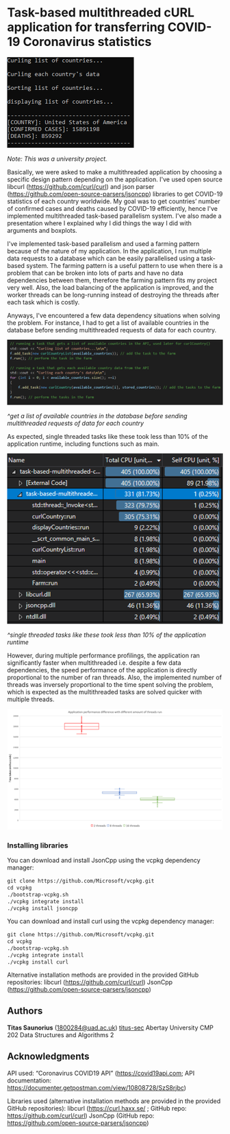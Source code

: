 # Task-based multithreaded cURL application for transferring COVID-19 Coronavirus statistics

![](images/run.png)

*Note: This was a university project.*



Basically, we were asked to make a multithreaded application by choosing a specific design pattern depending on the application. I've used open source libcurl (https://github.com/curl/curl) and json parser (https://github.com/open-source-parsers/jsoncpp) libraries to get COVID-19 statistics of each country worldwide. My goal was to get countries’ number of confirmed cases and deaths caused by COVID-19 efficiently, hence I've implemented multithreaded task-based parallelism system. I've also made a presentation where I explained why I did things the way I did with arguments and boxplots. 

I've implemented task-based parallelism and used a farming pattern because of the nature of my application. In the application, I run multiple data requests to a database which can be easily parallelised using a task-based system. The farming pattern is a useful pattern to use when there is a problem that can be broken into lots of parts and have no data dependencies between them, therefore the farming pattern fits my project very well. Also, the load balancing of the application is improved, and the worker threads can be long-running instead of destroying the threads after each task which is costly.

Anyways, I've encountered a few data dependency situations when solving the problem. For instance, I had to get a list of available countries in the database before sending multithreaded requests of data for each country.

![](images/tasks.png)

*^get a list of available countries in the database before sending multithreaded requests of data for each country*

As expected, single threaded tasks like these took less than 10% of the application runtime, including functions such as main.

![](images/profiling.png)

*^single threaded tasks like these took less than 10% of the application runtime*

However, during multiple performance profilings, the application ran significantly faster when multithreaded i.e. despite a few data dependencies, the speed performance of the application is directly proportional to the number of ran threads. Also, the implemented number of threads was inversely proportional to the time spent solving the problem, which is expected as the multithreaded tasks are solved quicker with multiple threads. 

![](images/measuring.png)

### Installing libraries

You can download and install JsonCpp using the vcpkg dependency manager:
```
git clone https://github.com/Microsoft/vcpkg.git
cd vcpkg
./bootstrap-vcpkg.sh
./vcpkg integrate install
./vcpkg install jsoncpp
```

You can download and install curl using the vcpkg dependency manager:

```
git clone https://github.com/Microsoft/vcpkg.git
cd vcpkg
./bootstrap-vcpkg.sh
./vcpkg integrate install
./vcpkg install curl
```

Alternative installation methods are provided in the provided GitHub repositories:
libcurl (https://github.com/curl/curl)
JsonCpp (https://github.com/open-source-parsers/jsoncpp)

## Authors
**Titas Saunorius** (1800284@uad.ac.uk) [titus-sec](https://github.com/titus-sec)
Abertay University
CMP 202 Data Structures and Algorithms 2

## Acknowledgments

API used: “Coronavirus COVID19 API” (https://covid19api.com; 
API documentation: https://documenter.getpostman.com/view/10808728/SzS8rjbc)

Libraries used (alternative installation methods are provided in the provided GitHub repositories):
libcurl (https://curl.haxx.se/ ; GitHub repo: https://github.com/curl/curl)
JsonCpp (GitHub repo: https://github.com/open-source-parsers/jsoncpp)
